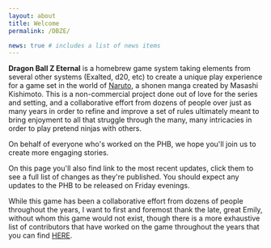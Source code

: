 ```yaml
---
layout: about
title: Welcome
permalink: /DBZE/

news: true # includes a list of news items
---
```


**Dragon Ball Z Eternal** is a homebrew game system taking elements from several other systems (Exalted, d20, etc) to create a unique play experience for a game set in the world of [Naruto](https://en.wikipedia.org/wiki/Naruto), a shonen manga created by Masashi Kishimoto. This is a non-commercial project done out of love for the series and setting, and a collaborative effort from dozens of people over just as many years in order to refine and improve a set of rules ultimately meant to bring enjoyment to all that struggle through the many, many intricacies in order to play pretend ninjas with others.

On behalf of everyone who's worked on the PHB, we hope you'll join us to create more engaging stories.

On this page you'll also find link to the most recent updates, click them to see a full list of changes as they're published. You should expect any updates to the PHB to be released on Friday evenings.

While this game has been a collaborative effort from dozens of people throughout the years, I want to first and foremost thank the late, great Emily, without whom this game would not exist, though there is a more exhaustive list of contributors that have worked on the game throughout the years that you can find [HERE](https://anchorsify.github.io/Credits/).